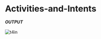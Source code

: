 # Activities-and-Intents
***OUTPUT***
</br>
</br>
![t4in](https://user-images.githubusercontent.com/47654151/111639137-10155b00-8823-11eb-8ddc-8cf467100f69.gif)
